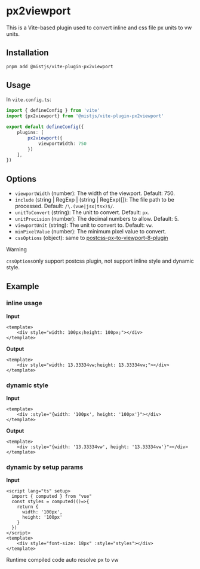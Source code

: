# px2viewport

This is a Vite-based plugin used to convert inline and css file px units to vw units.

## Installation

```bash
pnpm add @mistjs/vite-plugin-px2viewport
```

## Usage

In `vite.config.ts`:

```ts
import { defineConfig } from 'vite'
import {px2viewport} from '@mistjs/vite-plugin-px2viewport'

export default defineConfig({
    plugins: [
        px2viewport({
            viewportWidth: 750
        })
    ],
})
```


## Options

- `viewportWidth` (number): The width of the viewport. Default: 750.
- `include` (string | RegExp | (string | RegExp)[]): The file path to be processed. Default: `/\.(vue|jsx|tsx)$/`.
- `unitToConvert` (string): The unit to convert. Default: `px`.
- `unitPrecision` (number): The decimal numbers to allow. Default: 5.
- `viewportUnit` (string): The unit to convert to. Default: `vw`.
- `minPixelValue` (number): The minimum pixel value to convert.
- `cssOptions` (object): same to [postcss-px-to-viewport-8-plugin](https://github.com/lkxian888/postcss-px-to-viewport-8-plugin#api-%E8%AF%B4%E6%98%8E)

> [!WARNING]
> `cssOptions`only support postcss plugin, not support inline style and dynamic style.



## Example

### inline usage

**Input**

```vue
<template>
    <div style="width: 100px;height: 100px;"></div>
</template>
```

**Output**

```vue
<template>
    <div style="width: 13.33334vw;height: 13.33334vw;"></div>
</template>
```

### dynamic style

**Input**

```vue
<template>
    <div :style="{width: '100px', height: '100px'}"></div>
</template>
```

**Output**

```vue
<template>
    <div :style="{width: '13.33334vw', height: '13.33334vw'}"></div>
</template>
```


### dynamic by setup params

**Input**

```vue
<script lang="ts" setup>
  import { computed } from "vue"
  const styles = computed(()=>{
    return {
      width: '100px',
      height: '100px'
    }
  })
</script>
<template>
    <div style="font-size: 18px" :style="styles"></div>
</template>
```

Runtime compiled code auto resolve px to vw
